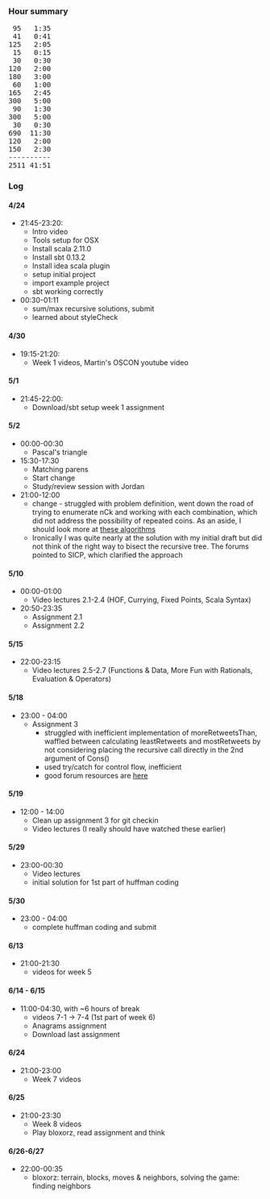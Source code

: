 ### Hour summary
<pre>
 95   1:35
 41   0:41
125   2:05
 15   0:15
 30   0:30
120   2:00
180   3:00
 60   1:00
165   2:45
300   5:00
 90   1:30
300   5:00
 30   0:30
690  11:30
120   2:00
150   2:30
----------
2511 41:51
</pre>

### Log
#### 4/24

* 21:45-23:20:
	* Intro video
	* Tools setup for OSX
	* Install scala 2.11.0
	* Install sbt 0.13.2
	* Install idea scala plugin
	* setup initial project
	* import example project
	* sbt working correctly
* 00:30-01:11
	* sum/max recursive solutions, submit
	* learned about styleCheck

#### 4/30

* 19:15-21:20:
	* Week 1 videos, Martin's OSCON youtube video

#### 5/1

* 21:45-22:00:
	* Download/sbt setup week 1 assignment

#### 5/2

* 00:00-00:30
	* Pascal's triangle
* 15:30-17:30
	* Matching parens
	* Start change
	* Study/review session with Jordan
* 21:00-12:00
	* change - struggled with problem definition, went down the road of trying to enumerate nCk and working with each combination, which did not address the possibility of repeated coins. As an aside, I should look more at [these algorithms](http://stackoverflow.com/questions/127704/algorithm-to-return-all-combinations-of-k-elements-from-n)
	* Ironically I was quite nearly at the solution with my initial draft but did not think of the right way to bisect the recursive tree.  The forums pointed to SICP, which clarified the approach

#### 5/10
* 00:00-01:00
	* Video lectures 2.1-2.4 (HOF, Currying, Fixed Points, Scala Syntax)
* 20:50-23:35
	* Assignment 2.1
	* Assignment 2.2

#### 5/15
* 22:00-23:15
	* Video lectures 2.5-2.7 (Functions & Data, More Fun with Rationals, Evaluation & Operators)

#### 5/18
* 23:00 - 04:00
	* Assignment 3 
		- struggled with inefficient implementation of moreRetweetsThan, waffled between calculating leastRetweets and mostRetweets by not considering placing the recursive call directly in the 2nd argument of Cons()
		- used try/catch for control flow, inefficient
		- good forum resources are [here](https://class.coursera.org/progfun-004/forum/thread?thread_id=739)

#### 5/19
* 12:00 - 14:00
	* Clean up assignment 3 for git checkin
	* Video lectures (I really should have watched these earlier)

#### 5/29
* 23:00-00:30
	* Video lectures
	* initial solution for 1st part of huffman coding

#### 5/30
* 23:00 - 04:00
	* complete huffman coding and submit

#### 6/13
* 21:00-21:30
	* videos for week 5

#### 6/14 - 6/15
* 11:00-04:30, with ~6 hours of break
	* videos 7-1 -> 7-4 (1st part of week 6)
	* Anagrams assignment
	* Download last assignment

#### 6/24
* 21:00-23:00
	* Week 7 videos

#### 6/25
* 21:00-23:30
	* Week 8 videos
	* Play bloxorz, read assignment and think

#### 6/26-6/27
* 22:00-00:35
	* bloxorz: terrain, blocks, moves & neighbors, solving the game: finding neighbors


